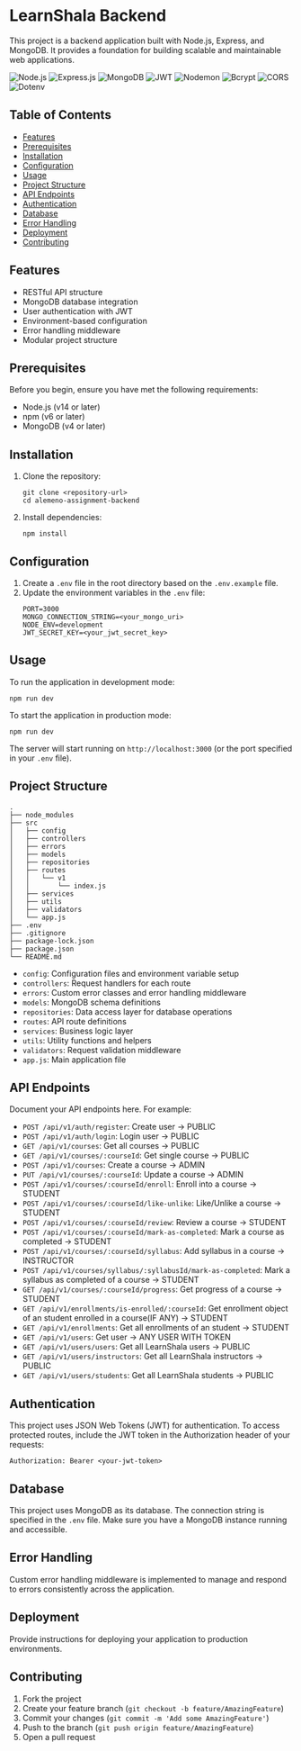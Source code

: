 # LearnShala Backend

This project is a backend application built with Node.js, Express, and MongoDB. It provides a foundation for building scalable and maintainable web applications.

![Node.js](https://img.shields.io/badge/Node.js-43853D?style=for-the-badge&logo=node.js&logoColor=white)
![Express.js](https://img.shields.io/badge/Express.js-404D59?style=for-the-badge)
![MongoDB](https://img.shields.io/badge/MongoDB-4EA94B?style=for-the-badge&logo=mongodb&logoColor=white)
![JWT](https://img.shields.io/badge/JWT-000000?style=for-the-badge&logo=JSON%20web%20tokens&logoColor=white)
![Nodemon](https://img.shields.io/badge/Nodemon-76D04B?style=for-the-badge&logo=nodemon&logoColor=white)
![Bcrypt](https://img.shields.io/badge/Bcrypt-003A70?style=for-the-badge&logo=lua&logoColor=white)
![CORS](https://img.shields.io/badge/CORS-FF6C37?style=for-the-badge&logo=CORS&logoColor=white)
![Dotenv](https://img.shields.io/badge/Dotenv-ECD53F?style=for-the-badge&logo=dotenv&logoColor=black)

## Table of Contents

- [Features](#features)
- [Prerequisites](#prerequisites)
- [Installation](#installation)
- [Configuration](#configuration)
- [Usage](#usage)
- [Project Structure](#project-structure)
- [API Endpoints](#api-endpoints)
- [Authentication](#authentication)
- [Database](#database)
- [Error Handling](#error-handling)
- [Deployment](#deployment)
- [Contributing](#contributing)

## Features

- RESTful API structure
- MongoDB database integration
- User authentication with JWT
- Environment-based configuration
- Error handling middleware
- Modular project structure

## Prerequisites

Before you begin, ensure you have met the following requirements:

- Node.js (v14 or later)
- npm (v6 or later)
- MongoDB (v4 or later)

## Installation

1. Clone the repository:
   ```
   git clone <repository-url>
   cd alemeno-assignment-backend
   ```

2. Install dependencies:
   ```
   npm install
   ```

## Configuration

1. Create a `.env` file in the root directory based on the `.env.example` file.
2. Update the environment variables in the `.env` file:
   ```
   PORT=3000
   MONGO_CONNECTION_STRING=<your_mongo_uri>
   NODE_ENV=development
   JWT_SECRET_KEY=<your_jwt_secret_key>
   ```

## Usage

To run the application in development mode:

```
npm run dev
```

To start the application in production mode:

```
npm run dev
```

The server will start running on `http://localhost:3000` (or the port specified in your `.env` file).

## Project Structure

```
.
├── node_modules
├── src
│   ├── config
│   ├── controllers
│   ├── errors
│   ├── models
│   ├── repositories
│   ├── routes
│   │   └── v1
│   │       └── index.js
│   ├── services
│   ├── utils
│   ├── validators
│   └── app.js
├── .env
├── .gitignore
├── package-lock.json
├── package.json
└── README.md
```

- `config`: Configuration files and environment variable setup
- `controllers`: Request handlers for each route
- `errors`: Custom error classes and error handling middleware
- `models`: MongoDB schema definitions
- `repositories`: Data access layer for database operations
- `routes`: API route definitions
- `services`: Business logic layer
- `utils`: Utility functions and helpers
- `validators`: Request validation middleware
- `app.js`: Main application file

## API Endpoints

Document your API endpoints here. For example:

- `POST /api/v1/auth/register`: Create user -> PUBLIC
- `POST /api/v1/auth/login`: Login user -> PUBLIC
- `GET /api/v1/courses`: Get all courses -> PUBLIC
- `GET /api/v1/courses/:courseId`: Get single course -> PUBLIC
- `POST /api/v1/courses`: Create a course -> ADMIN
- `PUT /api/v1/courses/:courseId`: Update a course -> ADMIN
- `POST /api/v1/courses/:courseId/enroll`: Enroll into a course -> STUDENT
- `POST /api/v1/courses/:courseId/like-unlike`: Like/Unlike a course -> STUDENT
- `POST /api/v1/courses/:courseId/review`: Review a course -> STUDENT
- `POST /api/v1/courses/:courseId/mark-as-completed`: Mark a course as completed -> STUDENT
- `POST /api/v1/courses/:courseId/syllabus`: Add syllabus in a course -> INSTRUCTOR
- `POST /api/v1/courses/syllabus/:syllabusId/mark-as-completed`: Mark a syllabus as completed of a course -> STUDENT
- `GET /api/v1/courses/:courseId/progress`: Get progress of a course -> STUDENT
- `GET /api/v1/enrollments/is-enrolled/:courseId`: Get enrollment object of an student enrolled in a course(IF ANY) -> STUDENT
- `GET /api/v1/enrollments`: Get all enrollments of an student -> STUDENT
- `GET /api/v1/users`: Get user -> ANY USER WITH TOKEN
- `GET /api/v1/users/users`: Get all LearnShala users -> PUBLIC
- `GET /api/v1/users/instructors`: Get all LearnShala instructors -> PUBLIC
- `GET /api/v1/users/students`: Get all LearnShala students -> PUBLIC

## Authentication

This project uses JSON Web Tokens (JWT) for authentication. To access protected routes, include the JWT token in the Authorization header of your requests:

```
Authorization: Bearer <your-jwt-token>
```

## Database

This project uses MongoDB as its database. The connection string is specified in the `.env` file. Make sure you have a MongoDB instance running and accessible.

## Error Handling

Custom error handling middleware is implemented to manage and respond to errors consistently across the application.

## Deployment

Provide instructions for deploying your application to production environments.

## Contributing

1. Fork the project
2. Create your feature branch (`git checkout -b feature/AmazingFeature`)
3. Commit your changes (`git commit -m 'Add some AmazingFeature'`)
4. Push to the branch (`git push origin feature/AmazingFeature`)
5. Open a pull request
